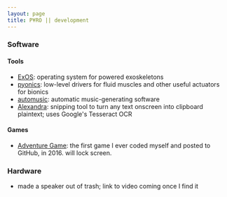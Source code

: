 ```yaml
---
layout: page
title: P¥RO || development
---
```


### Software

#### Tools

- [ExOS](exos/): operating system for powered exoskeletons
- [pyonics](pyonics/): low-level drivers for fluid muscles and other useful actuators for bionics
- [automusic](automusic/): automatic music-generating software
- [Alexandra](alexandra/): snipping tool to turn any text onscreen into clipboard plaintext; uses Google's Tesseract OCR

#### Games

- [Adventure Game](adventuregame/): the first game I ever coded myself and posted to GitHub, in 2016. will lock screen.

### Hardware

- made a speaker out of trash; link to video coming once I find it
